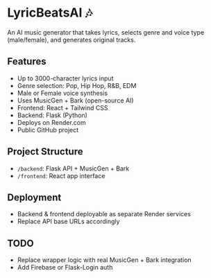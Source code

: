 # LyricBeatsAI 🎶

An AI music generator that takes lyrics, selects genre and voice type (male/female), and generates original tracks.

## Features
- Up to 3000-character lyrics input
- Genre selection: Pop, Hip Hop, R&B, EDM
- Male or Female voice synthesis
- Uses MusicGen + Bark (open-source AI)
- Frontend: React + Tailwind CSS
- Backend: Flask (Python)
- Deploys on Render.com
- Public GitHub project

## Project Structure
- `/backend`: Flask API + MusicGen + Bark
- `/frontend`: React app interface

## Deployment
- Backend & frontend deployable as separate Render services
- Replace API base URLs accordingly

## TODO
- Replace wrapper logic with real MusicGen + Bark integration
- Add Firebase or Flask-Login auth
